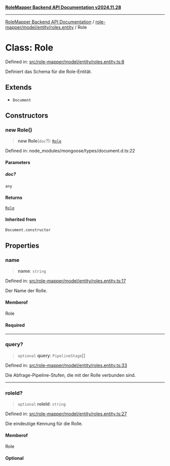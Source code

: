 [**RoleMapper Backend API Documentation v2024.11.28**](../../../../../README.md)

***

[RoleMapper Backend API Documentation](../../../../../modules.md) / [role-mapper/model/entity/roles.entity](../README.md) / Role

# Class: Role

Defined in: [src/role-mapper/model/entity/roles.entity.ts:8](https://github.com/FlowCraft-AG/RoleMapper/blob/5b9ee56819f4990f54c16dcad37384ac73c1551c/backend/src/role-mapper/model/entity/roles.entity.ts#L8)

Definiert das Schema für die Role-Entität.

## Extends

- `Document`

## Constructors

### new Role()

> **new Role**(`doc`?): [`Role`](Role.md)

Defined in: node\_modules/mongoose/types/document.d.ts:22

#### Parameters

##### doc?

`any`

#### Returns

[`Role`](Role.md)

#### Inherited from

`Document.constructor`

## Properties

### name

> **name**: `string`

Defined in: [src/role-mapper/model/entity/roles.entity.ts:17](https://github.com/FlowCraft-AG/RoleMapper/blob/5b9ee56819f4990f54c16dcad37384ac73c1551c/backend/src/role-mapper/model/entity/roles.entity.ts#L17)

Der Name der Rolle.

#### Memberof

Role

#### Required

***

### query?

> `optional` **query**: `PipelineStage`[]

Defined in: [src/role-mapper/model/entity/roles.entity.ts:33](https://github.com/FlowCraft-AG/RoleMapper/blob/5b9ee56819f4990f54c16dcad37384ac73c1551c/backend/src/role-mapper/model/entity/roles.entity.ts#L33)

Die Abfrage-Pipeline-Stufen, die mit der Rolle verbunden sind.

***

### roleId?

> `optional` **roleId**: `string`

Defined in: [src/role-mapper/model/entity/roles.entity.ts:27](https://github.com/FlowCraft-AG/RoleMapper/blob/5b9ee56819f4990f54c16dcad37384ac73c1551c/backend/src/role-mapper/model/entity/roles.entity.ts#L27)

Die eindeutige Kennung für die Rolle.

#### Memberof

Role

#### Optional
